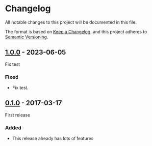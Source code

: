 # Changelog

All notable changes to this project will be documented in this file.

The format is based on [Keep a Changelog](https://keepachangelog.com/en/1.0.0/),
and this project adheres to [Semantic Versioning](https://semver.org/spec/v2.0.0.html).

## [1.0.0] - 2023-06-05

Fix test

### Fixed
- Fix test.

## [0.1.0] - 2017-03-17

First release

### Added
- This release already has lots of features

[Unreleased]: https://github.com/nikoyak/Nyk.SimpleArithmeticLib//compare/v1.0.0...HEAD
[1.0.0]: https://github.com/nikoyak/Nyk.SimpleArithmeticLib//compare/v0.1.0...v1.0.0
[0.1.0]: https://github.com/nikoyak/Nyk.SimpleArithmeticLib/releases/tag/v0.1.0
